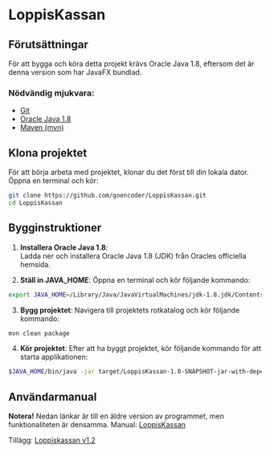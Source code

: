 # LoppisKassan

## Förutsättningar
För att bygga och köra detta projekt krävs Oracle Java 1.8, eftersom det är denna version som har JavaFX bundlad.

### Nödvändig mjukvara:
- [Git](https://git-scm.com/download/mac)
- [Oracle Java 1.8](https://www.oracle.com/java/technologies/javase/javase-jdk8-downloads.html)
- [Maven (mvn)](https://maven.apache.org/download.cgi)

## Klona projektet
För att börja arbeta med projektet, klonar du det först till din lokala dator. Öppna en terminal och kör:

```bash
git clone https://github.com/goencoder/LoppisKassan.git
cd LoppisKassan
```

## Bygginstruktioner

1. **Installera Oracle Java 1.8**:  
   Ladda ner och installera Oracle Java 1.8 (JDK) från Oracles officiella hemsida.

2. **Ställ in JAVA_HOME**:
   Öppna en terminal och kör följande kommando:

```bash
export JAVA_HOME=/Library/Java/JavaVirtualMachines/jdk-1.8.jdk/Contents/Home
```

3. **Bygg projektet**:
  Navigera till projektets rotkatalog och kör följande kommando:

```bash
mvn clean package
```
    
4. **Kör projektet**:
    Efter att ha byggt projektet, kör följande kommando för att starta applikationen:
    
```bash
$JAVA_HOME/bin/java -jar target/LoppisKassan-1.0-SNAPSHOT-jar-with-dependencies.jar
```


## Användarmanual
**Notera!** Nedan länkar är till en äldre version av programmet, men funktionaliteten är densamma.
Manual: [LoppisKassan](https://seteddy.wordpress.com/2016/09/20/loppiskassan/)

Tillägg: [Loppiskassan v1.2](https://seteddy.wordpress.com/2018/01/07/loppiskassan-v1-2/)

